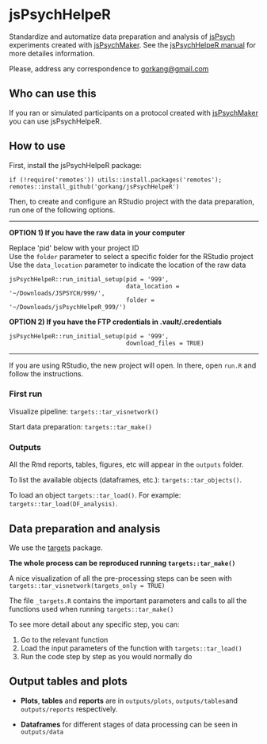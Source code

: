 # jsPsychHelpeR

Standardize and automatize data preparation and analysis of [jsPsych](https://www.jspsych.org/) experiments created with [jsPsychMaker](https://github.com/gorkang/jsPsychMaker). See the [jsPsychHelpeR manual](https://gorkang.github.io/jsPsychR-manual/qmd/05-jsPsychHelpeR.html) for more detailes information.  

Please, address any correspondence to [gorkang\@gmail.com](mailto:gorkang@gmail.com)


## Who can use this

If you ran or simulated participants on a protocol created with [jsPsychMaker](https://github.com/gorkang/jsPsychMaker) you can use jsPsychHelpeR.


## How to use

First, install the jsPsychHelpeR package:

```
if (!require('remotes')) utils::install.packages('remotes'); remotes::install_github('gorkang/jsPsychHelpeR')
```

Then, to create and configure an RStudio project with the data preparation, run one of the following options.  

---  


**OPTION 1) If you have the raw data in your computer**

Replace 'pid' below with your project ID  
Use the `folder` parameter to select a specific folder for the RStudio project  
Use the `data_location` parameter to indicate the location of the raw data  

```
jsPsychHelpeR::run_initial_setup(pid = '999', 
                                 data_location = '~/Downloads/JSPSYCH/999/', 
                                 folder = '~/Downloads/jsPsychHelpeR_999/')
```
  
  
**OPTION 2) If you have the FTP credentials in .vault/.credentials**

```
jsPsychHelpeR::run_initial_setup(pid = '999', 
                                 download_files = TRUE)
```
 
---  

If you are using RStudio, the new project will open. In there, open `run.R` and follow the instructions.  


### First run

Visualize pipeline: `targets::tar_visnetwork()`

Start data preparation: `targets::tar_make()`  


### Outputs

All the Rmd reports, tables, figures, etc will appear in the `outputs` folder.  

To list the available objects (dataframes, etc.): `targets::tar_objects()`.  

To load an object `targets::tar_load()`. For example: `targets::tar_load(DF_analysis)`.  

  


## Data preparation and analysis

We use the [targets](https://github.com/wlandau/targets) package.

**The whole process can be reproduced running `targets::tar_make()`**

A nice visualization of all the pre-processing steps can be seen with `targets::tar_visnetwork(targets_only = TRUE)`

The file `_targets.R` contains the important parameters and calls to all the functions used when running `targets::tar_make()`

To see more detail about any specific step, you can:

1.  Go to the relevant function
2.  Load the input parameters of the function with `targets::tar_load()`
3.  Run the code step by step as you would normally do

## Output tables and plots

-   **Plots**, **tables** and **reports** are in `outputs/plots`, `outputs/tables`and `outputs/reports` respectively.

-   **Dataframes** for different stages of data processing can be seen in `outputs/data`

